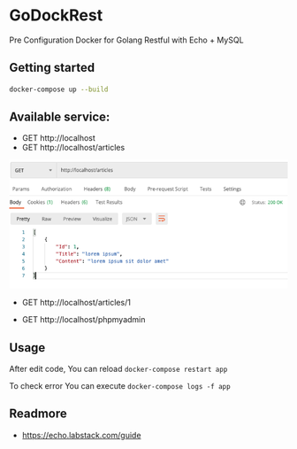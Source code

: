 # GoDockRest 

Pre Configuration Docker for Golang Restful with Echo + MySQL

## Getting started

```sh
docker-compose up --build
```

## Available service:

- GET http://localhost
- GET http://localhost/articles

![](screenshoot.png)

- GET http://localhost/articles/1

- GET http://localhost/phpmyadmin

## Usage

After edit code, You can reload `docker-compose restart app`

To check error You can execute `docker-compose logs -f app`

## Readmore

- https://echo.labstack.com/guide


